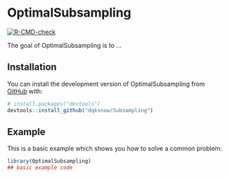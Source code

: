 
# OptimalSubsampling

<!-- badges: start -->
[![R-CMD-check](https://github.com/dqksnow/Subsampling/actions/workflows/R-CMD-check.yaml/badge.svg)](https://github.com/dqksnow/Subsampling/actions/workflows/R-CMD-check.yaml)
<!-- badges: end -->

The goal of OptimalSubsampling is to ...

## Installation

You can install the development version of OptimalSubsampling from [GitHub](https://github.com/) with:

``` r
# install.packages("devtools")
devtools::install_github("dqksnow/Subsampling")
```

## Example

This is a basic example which shows you how to solve a common problem:

``` r
library(OptimalSubsampling)
## basic example code
```

